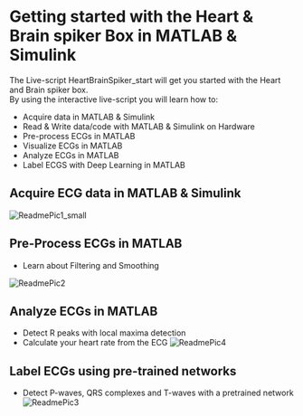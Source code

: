 # Getting started with the Heart & Brain spiker Box in MATLAB & Simulink
The Live-script HeartBrainSpiker_start will get you started with the Heart and Brain spiker box.<br/>
By using the interactive live-script you will learn how to:
* Acquire data in MATLAB & Simulink
* Read & Write data/code with MATLAB & Simulink on Hardware
* Pre-process ECGs in MATLAB
* Visualize ECGs in MATLAB
* Analyze ECGs in MATLAB
* Label ECGS with Deep Learning in MATLAB

## Acquire ECG data in MATLAB & Simulink
![ReadmePic1_small](/uploads/0d70016ca4f5da851b23960b3dea32ff/ReadmePic1_small.PNG)

## Pre-Process ECGs in MATLAB

* Learn about Filtering and Smoothing

![ReadmePic2](/uploads/a21fabc7ddb8bbfd3c62c3de1e87425b/ReadmePic2.PNG)

## Analyze ECGs in MATLAB

* Detect R peaks with local maxima detection
* Calculate your heart rate from the ECG
![ReadmePic4](/uploads/38702ccb465cd1bcdbcb82625bbeb226/ReadmePic4.PNG)

## Label ECGs using pre-trained networks

* Detect P-waves, QRS complexes and T-waves with a pretrained network
![ReadmePic3](/uploads/6d8747711c21b1c0c73d7557b3348101/ReadmePic3.PNG)

